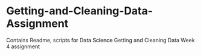 # Getting-and-Cleaning-Data-Assignment
Contains Readme, scripts for Data Science Getting and Cleaning Data Week 4 assignment
